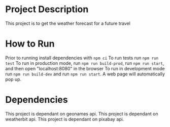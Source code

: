 # Project Description
This project is to get the weather forecast for a future travel

# How to Run
Prior to running install dependencies with `npm ci`
To run tests run `npm run  test`
To run in production mode, run `npm run build-prod`, run `npm run start`, and then open "localhost:8080" in the browser
To run in development mode run `npm run build-dev` and run `npm run start`. A web page will automatically pop up.

# Dependencies
This project is dependant on geonames api.
This project is dependant on weatherbit api.
This project is dependant on pixabay api.
